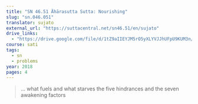 ```yaml
---
title: "SN 46.51 Āhārasutta Sutta: Nourishing"
slug: "sn.046.051"
translator: sujato
external_url: "https://suttacentral.net/sn46.51/en/sujato"
drive_links: 
  - "https://drive.google.com/file/d/1tZ9aIIEYJM5rO5yXLYVJJhUFpU9KUM3n/view?usp=drivesdk"
course: sati
tags:
  - sn
  - problems
year: 2018
pages: 4
---
```


> … what fuels and what starves the five hindrances and the seven awakening factors
